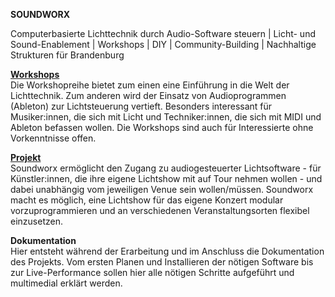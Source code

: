**SOUNDWORX**

Computerbasierte Lichttechnik durch Audio-Software steuern | Licht- und Sound-Enablement | Workshops | DIY | Community-Building | Nachhaltige Strukturen für Brandenburg

**<a href="http://soundworx.org/workshops">Workshops</a>**<br>
Die Workshopreihe bietet zum einen eine Einführung in die Welt der Lichttechnik. Zum anderen wird der Einsatz von Audioprogrammen (Ableton) zur Lichtsteuerung vertieft. Besonders interessant für Musiker:innen, die sich mit Licht und Techniker:innen, die sich mit MIDI und Ableton befassen wollen. Die Workshops sind auch für Interessierte ohne Vorkenntnisse offen. 

**<a href="http://soundworx.org/project">Projekt</a>**<br>
Soundworx ermöglicht den Zugang zu audiogesteuerter Lichtsoftware - für Künstler:innen, die ihre eigene Lichtshow mit auf Tour nehmen wollen - und dabei unabhängig vom jeweiligen Venue sein wollen/müssen. Soundworx macht es möglich, eine Lichtshow für das eigene Konzert modular vorzuprogrammieren und an verschiedenen Veranstaltungsorten flexibel einzusetzen. 

**Dokumentation**<br>
Hier entsteht während der Erarbeitung und im Anschluss die Dokumentation des Projekts. Vom ersten Planen und Installieren der nötigen Software bis zur Live-Performance sollen hier alle nötigen Schritte aufgeführt und multimedial erklärt werden. 
